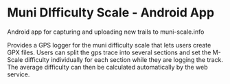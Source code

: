 # Muni DIfficulty Scale - Android App

Android app for capturing and uploading new trails to muni-scale.info

Provides a GPS logger for the muni difficulty scale that lets users create GPX files.
Users can split the gps trace into several sections and set the M-Scale difficulty individually
for each section while they are logging the track. The average difficulty can then be calculated
automatically by the web service.


